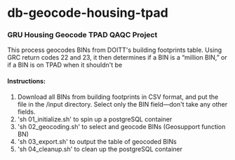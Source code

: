 <h1>db-geocode-housing-tpad</h1>
<h3>GRU Housing Geocode TPAD QAQC Project</h3>
<p>This process geocodes BINs from DOITT's building footprints table. Using GRC return codes 22 and 23, it then determines if a BIN is a &ldquo;million BIN,&rdquo; or if a BIN is on TPAD when it shouldn't be</p>

<h4>Instructions:</h4>
<ol>
<li>Download all BINs from building footprints in CSV format, and put the file in the /input directory. Select only the BIN field&mdash;don't take any other fields.</li>
<li>'sh 01_initialize.sh' to spin up a postgreSQL container</li>
<li>'sh 02_geocoding.sh' to select and geocode BINs (Geosupport function BN)</li>
<li>'sh 03_export.sh' to output the table of geocoded BINs</li>
<li>'sh 04_cleanup.sh' to clean up the postgreSQL container</li>
</ol>
